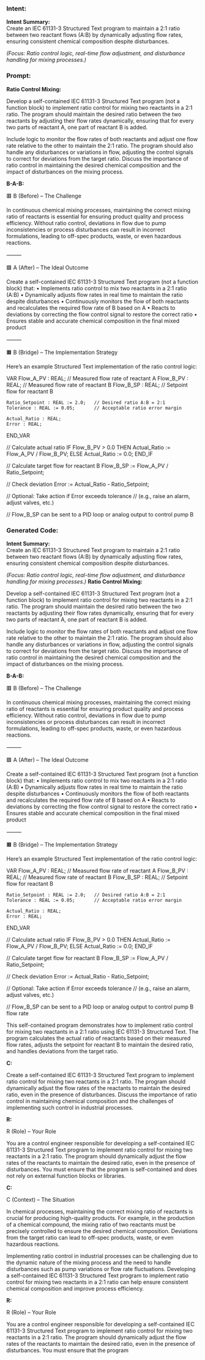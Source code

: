 ### Intent:
**Intent Summary:**  
Create an IEC 61131-3 Structured Text program to maintain a 2:1 ratio between two reactant flows (A:B) by dynamically adjusting flow rates, ensuring consistent chemical composition despite disturbances.  

*(Focus: Ratio control logic, real-time flow adjustment, and disturbance handling for mixing processes.)*

### Prompt:
**Ratio Control Mixing:**

Develop a self-contained IEC 61131-3 Structured Text program (not a function block) to implement ratio control for mixing two reactants in a 2:1 ratio. The program should maintain the desired ratio between the two reactants by adjusting their flow rates dynamically, ensuring that for every two parts of reactant A, one part of reactant B is added.

Include logic to monitor the flow rates of both reactants and adjust one flow rate relative to the other to maintain the 2:1 ratio. The program should also handle any disturbances or variations in flow, adjusting the control signals to correct for deviations from the target ratio. Discuss the importance of ratio control in maintaining the desired chemical composition and the impact of disturbances on the mixing process.

**B-A-B:**

🟥 B (Before) – The Challenge

In continuous chemical mixing processes, maintaining the correct mixing ratio of reactants is essential for ensuring product quality and process efficiency. Without ratio control, deviations in flow due to pump inconsistencies or process disturbances can result in incorrect formulations, leading to off-spec products, waste, or even hazardous reactions.

⸻

🟩 A (After) – The Ideal Outcome

Create a self-contained IEC 61131-3 Structured Text program (not a function block) that:
	•	Implements ratio control to mix two reactants in a 2:1 ratio (A:B)
	•	Dynamically adjusts flow rates in real time to maintain the ratio despite disturbances
	•	Continuously monitors the flow of both reactants and recalculates the required flow rate of B based on A
	•	Reacts to deviations by correcting the flow control signal to restore the correct ratio
	•	Ensures stable and accurate chemical composition in the final mixed product

⸻

🟧 B (Bridge) – The Implementation Strategy

Here’s an example Structured Text implementation of the ratio control logic:

VAR
    Flow_A_PV : REAL;               // Measured flow rate of reactant A
    Flow_B_PV : REAL;               // Measured flow rate of reactant B
    Flow_B_SP : REAL;               // Setpoint flow for reactant B

    Ratio_Setpoint : REAL := 2.0;   // Desired ratio A:B = 2:1
    Tolerance : REAL := 0.05;       // Acceptable ratio error margin

    Actual_Ratio : REAL;
    Error : REAL;
END_VAR

// Calculate actual ratio
IF Flow_B_PV > 0.0 THEN
    Actual_Ratio := Flow_A_PV / Flow_B_PV;
ELSE
    Actual_Ratio := 0.0;
END_IF

// Calculate target flow for reactant B
Flow_B_SP := Flow_A_PV / Ratio_Setpoint;

// Check deviation
Error := Actual_Ratio - Ratio_Setpoint;

// Optional: Take action if Error exceeds tolerance
// (e.g., raise an alarm, adjust valves, etc.)

// Flow_B_SP can be sent to a PID loop or analog output to control pump B

### Generated Code:
**Intent Summary:**  
Create an IEC 61131-3 Structured Text program to maintain a 2:1 ratio between two reactant flows (A:B) by dynamically adjusting flow rates, ensuring consistent chemical composition despite disturbances.  

*(Focus: Ratio control logic, real-time flow adjustment, and disturbance handling for mixing processes.)*
**Ratio Control Mixing:**

Develop a self-contained IEC 61131-3 Structured Text program (not a function block) to implement ratio control for mixing two reactants in a 2:1 ratio. The program should maintain the desired ratio between the two reactants by adjusting their flow rates dynamically, ensuring that for every two parts of reactant A, one part of reactant B is added.

Include logic to monitor the flow rates of both reactants and adjust one flow rate relative to the other to maintain the 2:1 ratio. The program should also handle any disturbances or variations in flow, adjusting the control signals to correct for deviations from the target ratio. Discuss the importance of ratio control in maintaining the desired chemical composition and the impact of disturbances on the mixing process.

**B-A-B:**

🟥 B (Before) – The Challenge

In continuous chemical mixing processes, maintaining the correct mixing ratio of reactants is essential for ensuring product quality and process efficiency. Without ratio control, deviations in flow due to pump inconsistencies or process disturbances can result in incorrect formulations, leading to off-spec products, waste, or even hazardous reactions.

⸻

🟩 A (After) – The Ideal Outcome

Create a self-contained IEC 61131-3 Structured Text program (not a function block) that:
	•	Implements ratio control to mix two reactants in a 2:1 ratio (A:B)
	•	Dynamically adjusts flow rates in real time to maintain the ratio despite disturbances
	•	Continuously monitors the flow of both reactants and recalculates the required flow rate of B based on A
	•	Reacts to deviations by correcting the flow control signal to restore the correct ratio
	•	Ensures stable and accurate chemical composition in the final mixed product

⸻

🟧 B (Bridge) – The Implementation Strategy

Here’s an example Structured Text implementation of the ratio control logic:

VAR
    Flow_A_PV : REAL;               // Measured flow rate of reactant A
    Flow_B_PV : REAL;               // Measured flow rate of reactant B
    Flow_B_SP : REAL;               // Setpoint flow for reactant B

    Ratio_Setpoint : REAL := 2.0;   // Desired ratio A:B = 2:1
    Tolerance : REAL := 0.05;       // Acceptable ratio error margin

    Actual_Ratio : REAL;
    Error : REAL;
END_VAR

// Calculate actual ratio
IF Flow_B_PV > 0.0 THEN
    Actual_Ratio := Flow_A_PV / Flow_B_PV;
ELSE
    Actual_Ratio := 0.0;
END_IF

// Calculate target flow for reactant B
Flow_B_SP := Flow_A_PV / Ratio_Setpoint;

// Check deviation
Error := Actual_Ratio - Ratio_Setpoint;

// Optional: Take action if Error exceeds tolerance
// (e.g., raise an alarm, adjust valves, etc.)

// Flow_B_SP can be sent to a PID loop or analog output to control pump B flow rate

This self-contained program demonstrates how to implement ratio control for mixing two reactants in a 2:1 ratio using IEC 61131-3 Structured Text. The program calculates the actual ratio of reactants based on their measured flow rates, adjusts the setpoint for reactant B to maintain the desired ratio, and handles deviations from the target ratio.

**C:**

Create a self-contained IEC 61131-3 Structured Text program to implement ratio control for mixing two reactants in a 2:1 ratio. The program should dynamically adjust the flow rates of the reactants to maintain the desired ratio, even in the presence of disturbances. Discuss the importance of ratio control in maintaining chemical composition and the challenges of implementing such control in industrial processes.

**R:**

R (Role) – Your Role

You are a control engineer responsible for developing a self-contained IEC 61131-3 Structured Text program to implement ratio control for mixing two reactants in a 2:1 ratio. The program should dynamically adjust the flow rates of the reactants to maintain the desired ratio, even in the presence of disturbances. You must ensure that the program is self-contained and does not rely on external function blocks or libraries.

**C:**

C (Context) – The Situation

In chemical processes, maintaining the correct mixing ratio of reactants is crucial for producing high-quality products. For example, in the production of a chemical compound, the mixing ratio of two reactants must be precisely controlled to ensure the desired chemical composition. Deviations from the target ratio can lead to off-spec products, waste, or even hazardous reactions.

Implementing ratio control in industrial processes can be challenging due to the dynamic nature of the mixing process and the need to handle disturbances such as pump variations or flow rate fluctuations. Developing a self-contained IEC 61131-3 Structured Text program to implement ratio control for mixing two reactants in a 2:1 ratio can help ensure consistent chemical composition and improve process efficiency.

**R:**

R (Role) – Your Role

You are a control engineer responsible for developing a self-contained IEC 61131-3 Structured Text program to implement ratio control for mixing two reactants in a 2:1 ratio. The program should dynamically adjust the flow rates of the reactants to maintain the desired ratio, even in the presence of disturbances. You must ensure that the program
